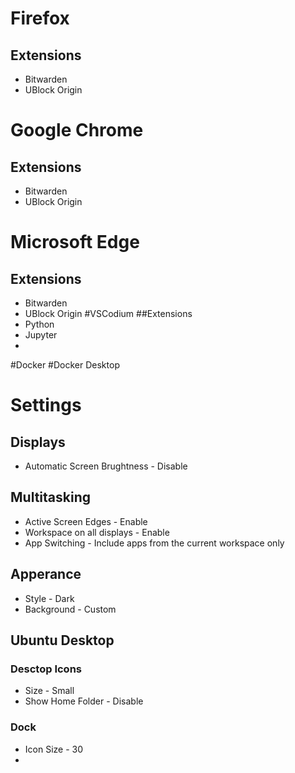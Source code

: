 # Firefox
## Extensions
- Bitwarden
- UBlock Origin
# Google Chrome
## Extensions
- Bitwarden
- UBlock Origin
# Microsoft Edge
## Extensions
- Bitwarden
- UBlock Origin
#VSCodium
##Extensions
- Python
- Jupyter
- 
#Docker
#Docker Desktop




# Settings
## Displays
- Automatic Screen Brughtness - Disable
## Multitasking
- Active Screen Edges - Enable
- Workspace on all displays - Enable
- App Switching - Include apps from the current workspace only
## Apperance
- Style - Dark
- Background - Custom
## Ubuntu Desktop
### Desctop Icons
- Size - Small
- Show Home Folder - Disable
### Dock 
- Icon Size - 30
- 

